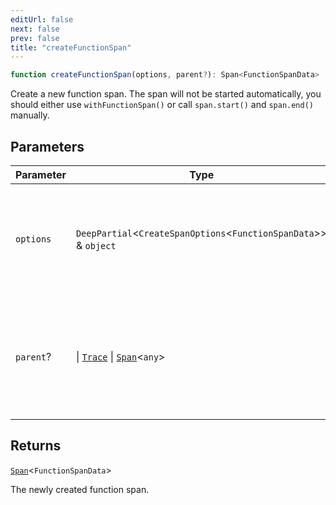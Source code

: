 ```yaml
---
editUrl: false
next: false
prev: false
title: "createFunctionSpan"
---
```


```ts
function createFunctionSpan(options, parent?): Span<FunctionSpanData>
```

Create a new function span. The span will not be started automatically, you should either
use `withFunctionSpan()` or call `span.start()` and `span.end()` manually.

## Parameters

<table>
<thead>
<tr>
<th>Parameter</th>
<th>Type</th>
<th>Description</th>
</tr>
</thead>
<tbody>
<tr>
<td>

`options`

</td>
<td>

`DeepPartial`\<`CreateSpanOptions`\<`FunctionSpanData`\>\> & `object`

</td>
<td>

Optional span creation options, including span data and identifiers.

</td>
</tr>
<tr>
<td>

`parent`?

</td>
<td>

 \| [`Trace`](/openai-agents-js/openai/agents-core/classes/trace/) \| [`Span`](/openai-agents-js/openai/agents-core/classes/span/)\<`any`\>

</td>
<td>

The parent span or trace. If not provided, the current trace/span will be used
automatically.

</td>
</tr>
</tbody>
</table>

## Returns

[`Span`](/openai-agents-js/openai/agents-core/classes/span/)\<`FunctionSpanData`\>

The newly created function span.
